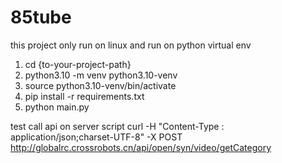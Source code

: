# 85tube

this project only run on linux and run on python virtual env

1. cd {to-your-project-path}
2. python3.10 -m venv python3.10-venv
3. source python3.10-venv/bin/activate
4. pip install -r requirements.txt
5. python main.py
   

test call api on server script
curl -H "Content-Type : application/json;charset-UTF-8" -X POST http://globalrc.crossrobots.cn/api/open/syn/video/getCategory